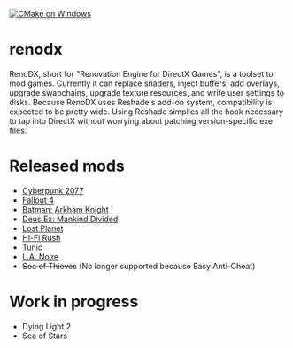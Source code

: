 [![CMake on Windows](https://github.com/clshortfuse/renodx/actions/workflows/cmake-windows.yml/badge.svg)](https://github.com/clshortfuse/renodx/actions/workflows/cmake-windows.yml)

# renodx
RenoDX, short for "Renovation Engine for DirectX Games", is a toolset to mod games. Currently it can replace shaders, inject buffers, add overlays, upgrade swapchains, upgrade texture resources, and write user settings to disks. Because RenoDX uses Reshade's add-on system, compatibility is expected to be pretty wide. Using Reshade simplies all the hook necessary to tap into DirectX without worrying about patching version-specific exe files.

# Released mods

* [Cyberpunk 2077](https://www.nexusmods.com/cyberpunk2077/mods/13912)
* [Fallout 4](https://www.nexusmods.com/fallout4/mods/81123)
* [Batman: Arkham Knight](https://www.nexusmods.com/batmanarkhamknight/mods/1509)
* [Deus Ex: Mankind Divided](https://www.nexusmods.com/deusexmankinddivided/mods/28)
* [Lost Planet](https://www.nexusmods.com/lostplanetextremeconditioncoloniesedition/mods/2)
* [Hi-Fi Rush](https://www.nexusmods.com/hifirush/mods/24)
* [Tunic](https://www.nexusmods.com/tunic/mods/8)
* [L.A. Noire](https://www.nexusmods.com/lanoire/mods/6)
* ~~Sea of Thieves~~ (No longer supported because Easy Anti-Cheat)

# Work in progress

* Dying Light 2
* Sea of Stars
